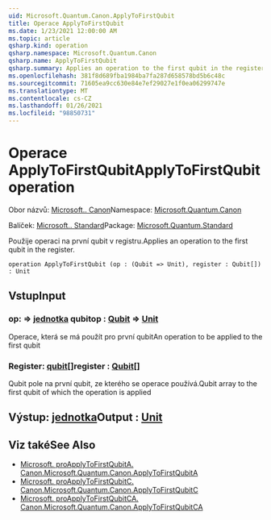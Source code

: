 ```yaml
---
uid: Microsoft.Quantum.Canon.ApplyToFirstQubit
title: Operace ApplyToFirstQubit
ms.date: 1/23/2021 12:00:00 AM
ms.topic: article
qsharp.kind: operation
qsharp.namespace: Microsoft.Quantum.Canon
qsharp.name: ApplyToFirstQubit
qsharp.summary: Applies an operation to the first qubit in the register.
ms.openlocfilehash: 381f8d689fba1984ba7fa287d658578bd5b6c48c
ms.sourcegitcommit: 71605ea9cc630e84e7ef29027e1f0ea06299747e
ms.translationtype: MT
ms.contentlocale: cs-CZ
ms.lasthandoff: 01/26/2021
ms.locfileid: "98850731"
---
```

# <a name="applytofirstqubit-operation"></a><span data-ttu-id="c67ed-102">Operace ApplyToFirstQubit</span><span class="sxs-lookup"><span data-stu-id="c67ed-102">ApplyToFirstQubit operation</span></span>

<span data-ttu-id="c67ed-103">Obor názvů: [Microsoft.. Canon](xref:Microsoft.Quantum.Canon)</span><span class="sxs-lookup"><span data-stu-id="c67ed-103">Namespace: [Microsoft.Quantum.Canon](xref:Microsoft.Quantum.Canon)</span></span>

<span data-ttu-id="c67ed-104">Balíček: [Microsoft.. Standard](https://nuget.org/packages/Microsoft.Quantum.Standard)</span><span class="sxs-lookup"><span data-stu-id="c67ed-104">Package: [Microsoft.Quantum.Standard](https://nuget.org/packages/Microsoft.Quantum.Standard)</span></span>


<span data-ttu-id="c67ed-105">Použije operaci na první qubit v registru.</span><span class="sxs-lookup"><span data-stu-id="c67ed-105">Applies an operation to the first qubit in the register.</span></span>

```qsharp
operation ApplyToFirstQubit (op : (Qubit => Unit), register : Qubit[]) : Unit
```


## <a name="input"></a><span data-ttu-id="c67ed-106">Vstup</span><span class="sxs-lookup"><span data-stu-id="c67ed-106">Input</span></span>

### <a name="op--qubit--unit"></a><span data-ttu-id="c67ed-107">op: [](xref:microsoft.quantum.lang-ref.qubit) => [jednotka](xref:microsoft.quantum.lang-ref.unit) qubit</span><span class="sxs-lookup"><span data-stu-id="c67ed-107">op : [Qubit](xref:microsoft.quantum.lang-ref.qubit) => [Unit](xref:microsoft.quantum.lang-ref.unit)</span></span> 

<span data-ttu-id="c67ed-108">Operace, která se má použít pro první qubit</span><span class="sxs-lookup"><span data-stu-id="c67ed-108">An operation to be applied to the first qubit</span></span>


### <a name="register--qubit"></a><span data-ttu-id="c67ed-109">Register: [qubit](xref:microsoft.quantum.lang-ref.qubit)[]</span><span class="sxs-lookup"><span data-stu-id="c67ed-109">register : [Qubit](xref:microsoft.quantum.lang-ref.qubit)[]</span></span>

<span data-ttu-id="c67ed-110">Qubit pole na první qubit, ze kterého se operace používá.</span><span class="sxs-lookup"><span data-stu-id="c67ed-110">Qubit array to the first qubit of which the operation is applied</span></span>



## <a name="output--unit"></a><span data-ttu-id="c67ed-111">Výstup: [jednotka](xref:microsoft.quantum.lang-ref.unit)</span><span class="sxs-lookup"><span data-stu-id="c67ed-111">Output : [Unit](xref:microsoft.quantum.lang-ref.unit)</span></span>



## <a name="see-also"></a><span data-ttu-id="c67ed-112">Viz také</span><span class="sxs-lookup"><span data-stu-id="c67ed-112">See Also</span></span>

- [<span data-ttu-id="c67ed-113">Microsoft. proApplyToFirstQubitA. Canon.</span><span class="sxs-lookup"><span data-stu-id="c67ed-113">Microsoft.Quantum.Canon.ApplyToFirstQubitA</span></span>](xref:Microsoft.Quantum.Canon.ApplyToFirstQubitA)
- [<span data-ttu-id="c67ed-114">Microsoft. proApplyToFirstQubitC. Canon.</span><span class="sxs-lookup"><span data-stu-id="c67ed-114">Microsoft.Quantum.Canon.ApplyToFirstQubitC</span></span>](xref:Microsoft.Quantum.Canon.ApplyToFirstQubitC)
- [<span data-ttu-id="c67ed-115">Microsoft. proApplyToFirstQubitCA. Canon.</span><span class="sxs-lookup"><span data-stu-id="c67ed-115">Microsoft.Quantum.Canon.ApplyToFirstQubitCA</span></span>](xref:Microsoft.Quantum.Canon.ApplyToFirstQubitCA)